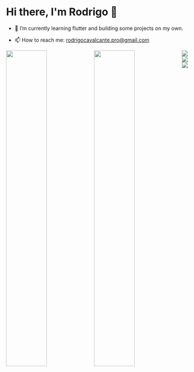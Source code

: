 # Hi there, I'm Rodrigo 👋
  
<!-- - 🔭 I’m currently working at OmniChat as Product Engineer I -->

- 🌱 I’m currently learning flutter and building some projects on my own.

- 📫 How to reach me: rodrigocavalcante.pro@gmail.com
<!-- 🤔 I’m looking for help get a job -->
<!-- 💬 Ask me about -->
<!-- 👯 I’m looking to collaborate on ... -->

<img align="left" width="47%" src="https://github-readme-stats.vercel.app/api/top-langs/?username=rodrigoliveirac&layout=compact" />
<img align="left" width="47%" src="https://github-readme-stats.vercel.app/api?username=rodrigoliveirac&show_icons=true&theme=radical" />

<img align="left" src="https://img.shields.io/badge/kotlin-%230095D5.svg?style=for-the-badge&logo=kotlin&logoColor=white" />
<img align="left" src="https://img.shields.io/badge/java-%23ED8B00.svg?style=for-the-badge&logo=java&logoColor=white" />
<img src="https://img.shields.io/badge/Android%20Studio-3DDC84.svg?style=for-the-badge&logo=android-studio&logoColor=white" />







